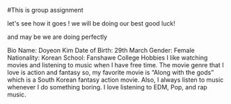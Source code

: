 #This is group assignment 

 let's see how it goes !
we will be doing our best good luck!

and may be we are doing perfectly

Bio
Name: Doyeon Kim
Date of Birth: 29th March
Gender: Female
Nationality: Korean
School: Fanshawe College
Hobbies
I like watching movies and listening to music when I have free time. The movie genre that I love is action and fantasy so, my favorite movie is “Along with the gods” which is a South Korean fantasy action movie. Also, I always listen to music whenever I do something boring. I love listening to EDM, Pop, and rap music.
